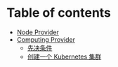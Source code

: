 # Table of contents

* [Node Provider](README.md)
* [Computing Provider](computing-provider/README.md)
  * [先决条件](computing-provider/xian-jue-tiao-jian.md)
  * [创建一个 Kubernetes 集群](computing-provider/chuang-jian-yi-ge-kubernetes-ji-qun.md)
